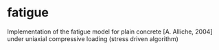 # fatigue
Implementation of the fatigue model for plain concrete [A. Alliche, 2004] under uniaxial compressive loading (stress driven algorithm)
